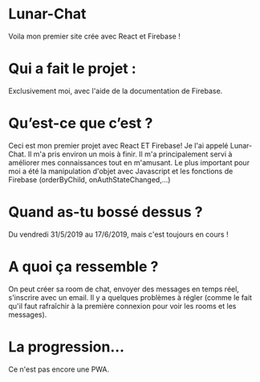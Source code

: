# Lunar-Chat
Voila mon premier site crée avec React et Firebase !

# Qui a fait le projet :
Exclusivement moi, avec l'aide de la documentation de Firebase.

# Qu’est-ce que c’est ?
Ceci est mon premier projet avec React ET Firebase! Je l'ai appelé Lunar-Chat. Il m'a pris environ un mois à finir. Il m'a principalement servi à améliorer mes connaissances tout en m'amusant. Le plus important pour moi a été la manipulation d'objet avec Javascript et les fonctions de Firebase (orderByChild, onAuthStateChanged,...)

# Quand as-tu bossé dessus ?
Du vendredi 31/5/2019 au 17/6/2019, mais c'est toujours en cours !

# A quoi ça ressemble ?
On peut créer sa room de chat, envoyer des messages en temps réel, s'inscrire avec un email. Il y a quelques problèmes à régler (comme le fait qu'il faut rafraîchir à la première connexion pour voir les rooms et les messages).

# La progression…
Ce n'est pas encore une PWA.